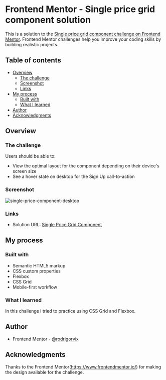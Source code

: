 # Frontend Mentor - Single price grid component solution

This is a solution to the [Single price grid component challenge on Frontend Mentor](https://www.frontendmentor.io/challenges/single-price-grid-component-5ce41129d0ff452fec5abbbc). Frontend Mentor challenges help you improve your coding skills by building realistic projects. 

## Table of contents

- [Overview](#overview)
  - [The challenge](#the-challenge)
  - [Screenshot](#screenshot)
  - [Links](#links)
- [My process](#my-process)
  - [Built with](#built-with)
  - [What I learned](#what-i-learned)
- [Author](#author)
- [Acknowledgments](#acknowledgments)

## Overview

### The challenge

Users should be able to:

- View the optimal layout for the component depending on their device's screen size
- See a hover state on desktop for the Sign Up call-to-action

### Screenshot

![single-price-component-desktop](https://user-images.githubusercontent.com/80417182/114239858-003df200-995d-11eb-865d-682a19e48291.png) 

### Links

- Solution URL: [Single Price Grid Component](https://rodrigorvix.github.io/challenges-frontendmentor/single-price-grid-component/)

## My process

### Built with

- Semantic HTML5 markup
- CSS custom properties
- Flexbox
- CSS Grid
- Mobile-first workflow


### What I learned

In this challenge i tried to practice using CSS Grid and Flexbox.

## Author

- Frontend Mentor - [@rodrigorvix](https://www.frontendmentor.io/profile/rodrigorvix)

## Acknowledgments

Thanks to the Frontend Mentor(https://www.frontendmentor.io/) for making the design available for the challenge.


